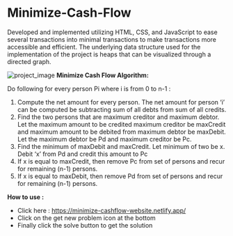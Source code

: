 # Minimize-Cash-Flow
Developed and implemented utilizing HTML, CSS, and JavaScript to ease several transactions into minimal transactions to make transactions more accessible and efficient. The underlying data structure used for the implementation of the project is heaps that can be visualized through a directed graph.

![project_image](https://github.com/gauravkumargautam/Minimize-Cash-Flow/assets/144528033/3e0ffffc-b807-40b7-8fac-19ae772c5f02)
**Minimize Cash Flow Algorithm:**

Do following for every person Pi where i is from 0 to n-1 :
1. Compute the net amount for every person. The net amount for person ‘i’ can be computed be subtracting sum of all debts from sum of all credits.
2. Find the two persons that are maximum creditor and maximum debtor. Let the maximum amount to be credited maximum creditor be maxCredit and maximum amount to be debited from maximum debtor be maxDebit. Let the maximum debtor be Pd and maximum creditor be Pc.
3. Find the minimum of maxDebit and maxCredit. Let minimum of two be x. Debit ‘x’ from Pd and credit this amount to Pc
4. If x is equal to maxCredit, then remove Pc from set of persons and recur for remaining (n-1) persons.
5. If x is equal to maxDebit, then remove Pd from set of persons and recur for remaining (n-1) persons.

**How to use :**
* Click here : https://minimize-cashflow-website.netlify.app/
* Click on the get new problem icon at the bottom
* Finally click the solve button to get the solution 
